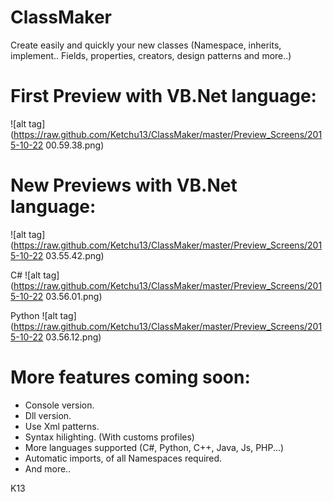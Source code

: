 # ClassMaker
Create easily and quickly your new classes (Namespace, inherits, implement..  Fields, properties, creators, design patterns and more..)


# First Preview with VB.Net language:
![alt tag](https://raw.github.com/Ketchu13/ClassMaker/master/Preview_Screens/2015-10-22 00.59.38.png)

# New Previews with VB.Net language:
![alt tag](https://raw.github.com/Ketchu13/ClassMaker/master/Preview_Screens/2015-10-22 03.55.42.png)

C# 
![alt tag](https://raw.github.com/Ketchu13/ClassMaker/master/Preview_Screens/2015-10-22 03.56.01.png)

Python
![alt tag](https://raw.github.com/Ketchu13/ClassMaker/master/Preview_Screens/2015-10-22 03.56.12.png)

# More features coming soon:
- Console version.
- Dll version.
- Use Xml patterns.
- Syntax hilighting. (With customs profiles)
- More languages supported (C#, Python, C++, Java, Js, PHP...)
- Automatic imports, of all Namespaces required.
- And more..

K13

